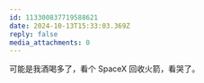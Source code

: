 ```yaml
---
id: 113300837719588621
date: 2024-10-13T15:33:03.369Z
reply: false
media_attachments: 0
---
```


可能是我酒喝多了，看个 SpaceX 回收火箭，看哭了。

